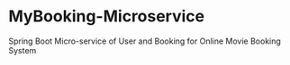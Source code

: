 # MyBooking-Microservice
Spring Boot Micro-service of User and Booking for Online Movie Booking System 
